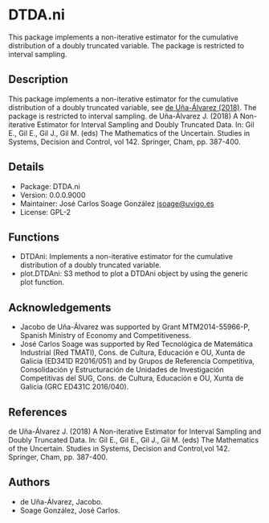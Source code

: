 # DTDA.ni
This package implements a non-iterative estimator for the cumulative distribution of a doubly truncated variable. The package is restricted to interval sampling.

## Description
This package implements a non-iterative estimator for the cumulative distribution of a doubly truncated variable, see [de Uña-Álvarez (2018)](https://link.springer.com/chapter/10.1007%2F978-3-319-73848-2_37). The package is restricted to interval sampling. 
de Uña-Álvarez J. (2018) A Non-iterative Estimator for Interval Sampling and Doubly Truncated Data. In: Gil E., Gil E., Gil J., Gil M. (eds) The Mathematics of the Uncertain. Studies in Systems, Decision and Control, vol 142. Springer, Cham, pp. 387-400.

## Details
+ Package: DTDA.ni
+ Version: 0.0.0.9000
+ Maintainer: José Carlos Soage González jsoage@uvigo.es
+ License: GPL-2

## Functions
+ DTDAni: Implements a non-iterative estimator for the cumulative distribution of a doubly truncated variable.
+ plot.DTDAni: S3 method to plot a DTDAni object by using the generic plot function.

## Acknowledgements
+ Jacobo de Uña-Álvarez was supported by Grant MTM2014-55966-P, Spanish Ministry of Economy and Competitiveness.
+ José Carlos Soage was supported by Red Tecnológica de Matemática Industrial (Red TMATI), Cons. de Cultura, Educación e OU, Xunta de Galicia (ED341D R2016/051) and by Grupos de Referencia Competitiva, Consolidación y Estructuración de Unidades de Investigación Competitivas del SUG, Cons. de Cultura, Educación e OU, Xunta de Galicia (GRC ED431C 2016/040).

## References
de Uña-Álvarez J. (2018) A Non-iterative Estimator for Interval Sampling and Doubly Truncated Data. In: Gil E., Gil E., Gil J., Gil M. (eds) The Mathematics of the Uncertain. Studies in Systems, Decision and Control,vol 142. Springer, Cham, pp. 387-400.

## Authors
+ de Uña-Álvarez, Jacobo.
+ Soage González, José Carlos.

